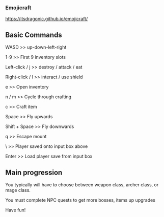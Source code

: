 ### Emojicraft

https://itsdragonic.github.io/emojicraft/

## Basic Commands

WASD >> up-down-left-right

1-9 >> First 9 inventory slots

Left-click / j >> destroy / attack / eat

Right-click / l >> interact / use shield

e >> Open inventory

n / m >> Cycle through crafting

c >> Craft item

Space >> Fly upwards

Shift + Space >> Fly downwards

q >> Escape mount

\ >> Player saved onto input box above

Enter >> Load player save from input box

## Main progression

You typically will have to choose between weapon class, archer class, or mage class.

You must complete NPC quests to get more bosses, items up upgrades

Have fun!
